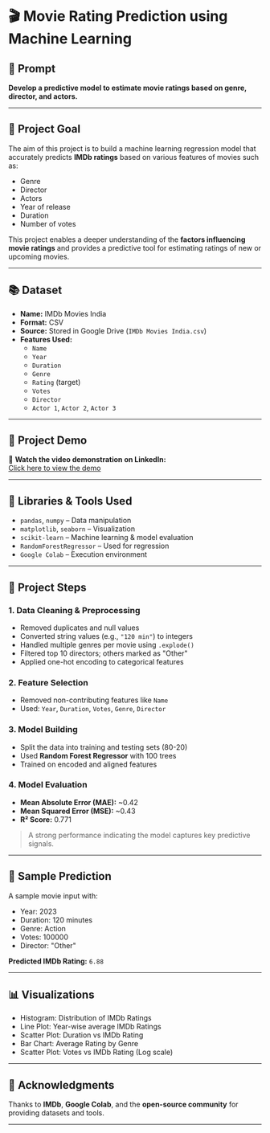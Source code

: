 # 🎬 Movie Rating Prediction using Machine Learning

## 📌 Prompt

**Develop a predictive model to estimate movie ratings based on genre, director, and actors.**

---

## 🎯 Project Goal

The aim of this project is to build a machine learning regression model that accurately predicts **IMDb ratings** based on various features of movies such as:
- Genre
- Director
- Actors
- Year of release
- Duration
- Number of votes

This project enables a deeper understanding of the **factors influencing movie ratings** and provides a predictive tool for estimating ratings of new or upcoming movies.

---

## 📚 Dataset

- **Name:** IMDb Movies India  
- **Format:** CSV  
- **Source:** Stored in Google Drive (`IMDb Movies India.csv`)  
- **Features Used:**
  - `Name`
  - `Year`
  - `Duration`
  - `Genre`
  - `Rating` (target)
  - `Votes`
  - `Director`
  - `Actor 1`, `Actor 2`, `Actor 3`

---

## 🎥 Project Demo

🔗 **Watch the video demonstration on LinkedIn:**  
[Click here to view the demo](https://www.linkedin.com/posts/your-username/your-video-id)


---

## 🧰 Libraries & Tools Used

- `pandas`, `numpy` – Data manipulation  
- `matplotlib`, `seaborn` – Visualization  
- `scikit-learn` – Machine learning & model evaluation  
- `RandomForestRegressor` – Used for regression  
- `Google Colab` – Execution environment

---

## 🔧 Project Steps

### 1. Data Cleaning & Preprocessing
- Removed duplicates and null values
- Converted string values (e.g., `"120 min"`) to integers
- Handled multiple genres per movie using `.explode()`
- Filtered top 10 directors; others marked as "Other"
- Applied one-hot encoding to categorical features

### 2. Feature Selection
- Removed non-contributing features like `Name`
- Used: `Year`, `Duration`, `Votes`, `Genre`, `Director`

### 3. Model Building
- Split the data into training and testing sets (80-20)
- Used **Random Forest Regressor** with 100 trees
- Trained on encoded and aligned features

### 4. Model Evaluation
- **Mean Absolute Error (MAE):** ~0.42  
- **Mean Squared Error (MSE):** ~0.43  
- **R² Score:** 0.771  
> A strong performance indicating the model captures key predictive signals.

---

## 🔮 Sample Prediction

A sample movie input with:
- Year: 2023
- Duration: 120 minutes
- Genre: Action
- Votes: 100000
- Director: "Other"

**Predicted IMDb Rating:** `6.88`

---

## 📊 Visualizations

- Histogram: Distribution of IMDb Ratings  
- Line Plot: Year-wise average IMDb Ratings  
- Scatter Plot: Duration vs IMDb Rating  
- Bar Chart: Average Rating by Genre  
- Scatter Plot: Votes vs IMDb Rating (Log scale)

---

## 🙌 Acknowledgments

Thanks to **IMDb**, **Google Colab**, and the **open-source community** for providing datasets and tools.

---


